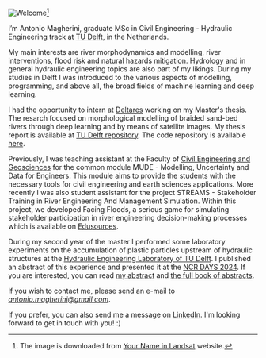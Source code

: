 ![Welcome](https://github.com/user-attachments/assets/e53a9f0a-3144-4e2d-a3c2-466f0cfa2614)[^1]

I’m Antonio Magherini, graduate MSc in Civil Engineering - Hydraulic Engineering track at [TU Delft](https://www.tudelft.nl/en/), in the Netherlands.

My main interests are river morphodynamics and modelling, river interventions, flood risk and natural hazards mitigation. Hydrology and in general hydraulic engineering topics are also part of my likings.
During my studies in Delft I was introduced to the various aspects of modelling, programming, and above all, the broad fields of machine learning and deep learning. 

I had the opportunity to intern at [Deltares](https://www.deltares.nl/) working on my Master's thesis. The resarch focused on morphological modelling of braided sand-bed rivers through deep learning and by means of satellite images. My thesis report is available at [TU Delft repository](https://repository.tudelft.nl/record/uuid:38ea0798-dd3d-4be2-b937-b80621957348). The code repository is available [here](https://github.com/antoniomagherini/jamunet-morpho-braided).

Previously, I was teaching assistant at the Faculty of [Civil Engineering and Geosciences](https://www.tudelft.nl/en/ceg) for the common module MUDE - Modelling, Uncertainty and Data for Engineers. This module aims to provide the students with the necessary tools for civil engineering and earth sciences applications. More recently I was also student assistant for the project STREAMS - Stakeholder Training in River Engineering And Management Simulation. Within this project, we developed Facing Floods, a serious game for simulating stakeholder participation in river engineering decision-making processes which is available on [Edusources](https://edusources.nl/materials/5ba408f1-5384-4569-b7f7-67319363a30e/facing-floods-a-stakeholder-river-management-game).

During my second year of the master I performed some laboratory experiments on the accumulation of plastic particles upstream of hydraulic structures at the [Hydraulic Engineering Laboratory of TU Delft](https://www.tudelft.nl/citg/over-faculteit/afdelingen/hydraulic-engineering/sections/hydraulic-engineering-laboratory). I published an abstract of this experience and presented it at the [NCR DAYS 2024](https://ncr-web.org/). If you are interested, you can read [my abstract](https://research.tudelft.nl/en/publications/accumulation-of-floating-particles-at-hydraulic-structures) and [the full book of abstracts](https://kbase.ncr-web.org/outputs/ncr-days-2024-book-of-abstracts/).

If you wish to contact me, please send an e-mail to *antonio.magherini@gmail.com*.

If you prefer, you can also send me a message on [LinkedIn](https://www.linkedin.com/in/antonio-magherini-4349b2229?utm_source=share&utm_campaign=share_via&utm_content=profile&utm_medium=android_app).
I'm looking forward to get in touch with you! :) 

[^1]: The image is downloaded from [Your Name in Landsat](https://landsat.gsfc.nasa.gov/apps/YourNameInLandsat-main/) website.

<!---
antoniomagherini99/antoniomagherini99 is a ✨ special ✨ repository because its `README.md` (this file) appears on your GitHub profile.
You can click the Preview link to take a look at your changes.
--->
